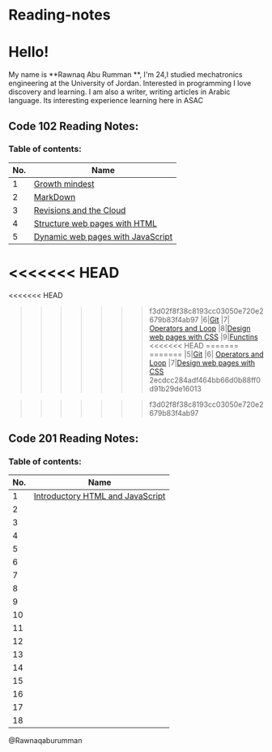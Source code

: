 # Reading-notes

# Hello!
My name is  **Rawnaq Abu Rumman **, I'm 24,I studied mechatronics
engineering at the University of Jordan. Interested in programming
I love discovery and learning. I am also a writer, writing articles
in Arabic language. Its interesting experience learning here in ASAC
## Code 102 Reading Notes: 
### Table of contents: 


|No.|Name|
|--------|------|
|1|[Growth mindest](https://rawnaqaburumman.github.io/Reading-notes/read1)
|2|[MarkDown](https://rawnaqaburumman.github.io/Reading-notes/MarkDown)
|3|[Revisions and the Cloud](https://rawnaqaburumman.github.io/Reading-notes/read2)
|4|[Structure web pages with HTML](https://rawnaqaburumman.github.io/Reading-notes/read3)
|5|[Dynamic web pages with JavaScript](https://rawnaqaburumman.github.io/Reading-notes/read4)
<<<<<<< HEAD
=======
<<<<<<< HEAD
>>>>>>> f3d02f8f38c8193cc03050e720e2679b83f4ab97
|6|[Git](https://rawnaqaburumman.github.io/Reading-notes/Git)
|7| [Operators and Loop](https://rawnaqaburumman.github.io/Reading-notes/)
|8|[Design web pages with CSS](https://rawnaqaburumman.github.io/Reading-notes/raed6)
|9|[Functins](https://rawnaqaburumman.github.io/Reading-notes/raed7)
<<<<<<< HEAD
=======
=======
|5|[Git](https://rawnaqaburumman.github.io/Reading-notes/Git)
|6| [Operators and Loop](https://rawnaqaburumman.github.io/Reading-notes/)
|7|[Design web pages with CSS](https://rawnaqaburumman.github.io/Reading-notes/raed6)
>>>>>>> 2ecdcc284adf464bb66d0b88ff0d91b29de16013

>>>>>>> f3d02f8f38c8193cc03050e720e2679b83f4ab97

## Code 201 Reading Notes: 
### Table of contents: 
|No.|Name|
|--------|------|
|1|[Introductory HTML and JavaScript](https://rawnaqaburumman.github.io/Reading-notes/read8)
|2|[](https://rawnaqaburumman.github.io/Reading-notes/read9)
|3|[](https://rawnaqaburumman.github.io/Reading-notes/read10)
|4|[](https://rawnaqaburumman.github.io/Reading-notes/read11)
|5|[](https://rawnaqaburumman.github.io/Reading-notes/read12)
|6|[](https://rawnaqaburumman.github.io/Reading-notes/read13)
|7|[](https://rawnaqaburumman.github.io/Reading-notes/read14)
|8|[](https://rawnaqaburumman.github.io/Reading-notes/read15)
|9|[](https://rawnaqaburumman.github.io/Reading-notes/read16)
|10|[](https://rawnaqaburumman.github.io/Reading-notes/read17)
|11|[](https://rawnaqaburumman.github.io/Reading-notes/read18)
|12|[](https://rawnaqaburumman.github.io/Reading-notes/read19)
|13|[](https://rawnaqaburumman.github.io/Reading-notes/read21)
|14|[](https://rawnaqaburumman.github.io/Reading-notes/read22)
|15|[](https://rawnaqaburumman.github.io/Reading-notes/read23)
|16|[](https://rawnaqaburumman.github.io/Reading-notes/read24)
|17|[](https://rawnaqaburumman.github.io/Reading-notes/read25)
|18|[](https://rawnaqaburumman.github.io/Reading-notes/read26)


@Rawnaqaburumman



